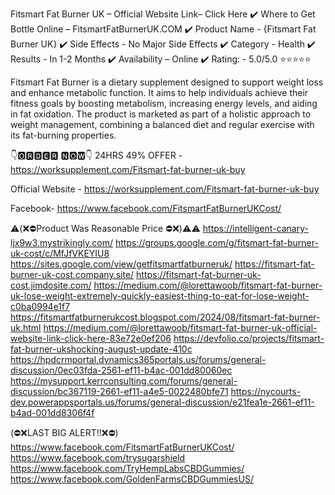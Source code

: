 Fitsmart Fat Burner UK – Official Website Link– Click Here
✔️ Where to Get Bottle Online – FitsmartFatBurnerUK.COM
✔️ Product Name - {Fitsmart Fat Burner UK}
✔️ Side Effects - No Major Side Effects
✔️ Category - Health
✔️ Results - In 1-2 Months
✔️ Availability – Online
✔️ Rating: - 5.0/5.0 ⭐⭐⭐⭐⭐

Fitsmart Fat Burner is a dietary supplement designed to support weight loss and enhance metabolic function. It aims to help individuals achieve their fitness goals by boosting metabolism, increasing energy levels, and aiding in fat oxidation. The product is marketed as part of a holistic approach to weight management, combining a balanced diet and regular exercise with its fat-burning properties.

👇🅾🆁🅳🅴🆁 🅽🅾🆆👇
24HRS 49% OFFER  -  https://worksupplement.com/Fitsmart-fat-burner-uk-buy

Official Website - https://worksupplement.com/Fitsmart-fat-burner-uk-buy

Facebook-  https://www.facebook.com/FitsmartFatBurnerUKCost/

⚠️(❌⛔Product Was Reasonable Price ⛔❌)⚠️⚠️ 
https://intelligent-canary-ljx9w3.mystrikingly.com/
https://groups.google.com/g/fitsmart-fat-burner-uk-cost/c/MfJfVKEYIU8
https://sites.google.com/view/getfitsmartfatburneruk/
https://fitsmart-fat-burner-uk-cost.company.site/
https://fitsmart-fat-burner-uk-cost.jimdosite.com/
https://medium.com/@lorettawoob/fitsmart-fat-burner-uk-lose-weight-extremely-quickly-easiest-thing-to-eat-for-lose-weight-c0ba0994e1f7
https://fitsmartfatburnerukcost.blogspot.com/2024/08/fitsmart-fat-burner-uk.html
https://medium.com/@lorettawoob/fitsmart-fat-burner-uk-official-website-link-click-here-83e72e0ef206
https://devfolio.co/projects/fitsmart-fat-burner-ukshocking-august-update-410c
https://hpdcrmportal.dynamics365portals.us/forums/general-discussion/0ec03fda-2561-ef11-b4ac-001dd80060ec
https://mysupport.kerrconsulting.com/forums/general-discussion/bc367119-2661-ef11-a4e5-0022480bfe71
https://nycourts-dev.powerappsportals.us/forums/general-discussion/e21fea1e-2661-ef11-b4ad-001dd8306f4f

(⛔❌LAST BIG ALERT!!❌⛔)
https://www.facebook.com/FitsmartFatBurnerUKCost/
https://www.facebook.com/trysugarshield
https://www.facebook.com/TryHempLabsCBDGummies/
https://www.facebook.com/GoldenFarmsCBDGummiesUS/
